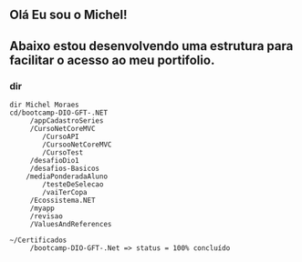 ## Olá Eu sou o Michel! 
## Abaixo estou desenvolvendo uma estrutura para facilitar o acesso ao meu portifolio.
### dir
```
dir Michel Moraes
cd/bootcamp-DIO-GFT-.NET
     /appCadastroSeries
     /CursoNetCoreMVC
     	/CursoAPI
        /CursooNetCoreMVC
        /CursoTest
     /desafioDio1
     /desafios-Basicos
	/mediaPonderadaAluno
        /testeDeSelecao
        /vaiTerCopa
     /Ecossistema.NET
     /myapp
     /revisao
     /ValuesAndReferences

~/Certificados
     /bootcamp-DIO-GFT-.Net => status = 100% concluído

```

